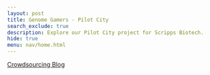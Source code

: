 ```yaml
---
layout: post
title: Genome Gamers - Pilot City 
search_exclude: true
description: Explore our Pilot City project for Scripps Biotech.
hide: true
menu: nav/home.html
---
```


<td><a href="{{site.baseurl}}/crowdsourcing">Crowdsourcing Blog</a></td>